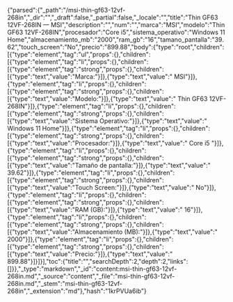 {"parsed":{"_path":"/msi-thin-gf63-12vf-268in","_dir":"","_draft":false,"_partial":false,"_locale":"","title":"Thin GF63 12VF-268IN — MSI","description":"","num":"","marca":"MSI","modelo":"Thin GF63 12VF-268IN","procesador":"Core i5","sistema_operativo":"Windows 11 Home","almacenamiento_mb":"2000","ram_gb":"16","tamano_pantalla":"39.62","touch_screen":"No","precio":"899.88","body":{"type":"root","children":[{"type":"element","tag":"ul","props":{},"children":[{"type":"element","tag":"li","props":{},"children":[{"type":"element","tag":"strong","props":{},"children":[{"type":"text","value":"Marca:"}]},{"type":"text","value":" MSI"}]},{"type":"element","tag":"li","props":{},"children":[{"type":"element","tag":"strong","props":{},"children":[{"type":"text","value":"Modelo:"}]},{"type":"text","value":" Thin GF63 12VF-268IN"}]},{"type":"element","tag":"li","props":{},"children":[{"type":"element","tag":"strong","props":{},"children":[{"type":"text","value":"Sistema Operativo:"}]},{"type":"text","value":" Windows 11 Home"}]},{"type":"element","tag":"li","props":{},"children":[{"type":"element","tag":"strong","props":{},"children":[{"type":"text","value":"Procesador:"}]},{"type":"text","value":" Core i5 "}]},{"type":"element","tag":"li","props":{},"children":[{"type":"element","tag":"strong","props":{},"children":[{"type":"text","value":"Tamaño de pantalla:"}]},{"type":"text","value":" 39.62"}]},{"type":"element","tag":"li","props":{},"children":[{"type":"element","tag":"strong","props":{},"children":[{"type":"text","value":"Touch Screen:"}]},{"type":"text","value":" No"}]},{"type":"element","tag":"li","props":{},"children":[{"type":"element","tag":"strong","props":{},"children":[{"type":"text","value":"RAM (GB):"}]},{"type":"text","value":" 16"}]},{"type":"element","tag":"li","props":{},"children":[{"type":"element","tag":"strong","props":{},"children":[{"type":"text","value":"Almacenamiento (MB):"}]},{"type":"text","value":" 2000"}]},{"type":"element","tag":"li","props":{},"children":[{"type":"element","tag":"strong","props":{},"children":[{"type":"text","value":"Precio:"}]},{"type":"text","value":" 899.88"}]}]}],"toc":{"title":"","searchDepth":2,"depth":2,"links":[]}},"_type":"markdown","_id":"content:msi-thin-gf63-12vf-268in.md","_source":"content","_file":"msi-thin-gf63-12vf-268in.md","_stem":"msi-thin-gf63-12vf-268in","_extension":"md"},"hash":"1krPVUa6ib"}